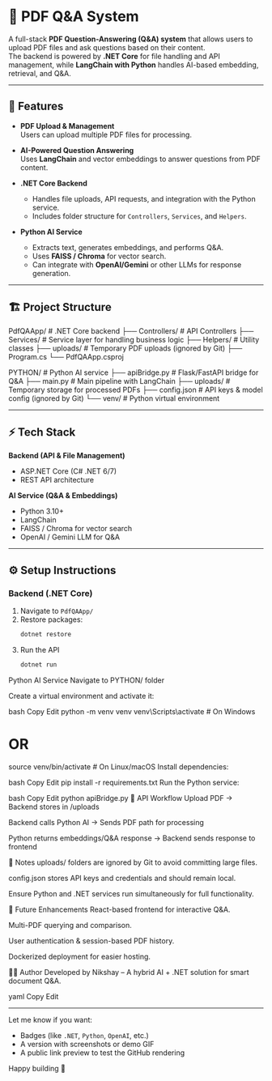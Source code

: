 # 📄 PDF Q&A System

A full-stack **PDF Question-Answering (Q&A) system** that allows users to upload PDF files and ask questions based on their content.  
The backend is powered by **.NET Core** for file handling and API management, while **LangChain with Python** handles AI-based embedding, retrieval, and Q&A.

---

## 🚀 Features

- **PDF Upload & Management**  
  Users can upload multiple PDF files for processing.
  
- **AI-Powered Question Answering**  
  Uses **LangChain** and vector embeddings to answer questions from PDF content.
  
- **.NET Core Backend**  
  - Handles file uploads, API requests, and integration with the Python service.
  - Includes folder structure for `Controllers`, `Services`, and `Helpers`.
  
- **Python AI Service**  
  - Extracts text, generates embeddings, and performs Q&A.
  - Uses **FAISS / Chroma** for vector search.
  - Can integrate with **OpenAI/Gemini** or other LLMs for response generation.

---

## 🏗️ Project Structure

PdfQAApp/ # .NET Core backend
├── Controllers/ # API Controllers
├── Services/ # Service layer for handling business logic
├── Helpers/ # Utility classes
├── uploads/ # Temporary PDF uploads (ignored by Git)
├── Program.cs
└── PdfQAApp.csproj

PYTHON/ # Python AI service
├── apiBridge.py # Flask/FastAPI bridge for Q&A
├── main.py # Main pipeline with LangChain
├── uploads/ # Temporary storage for processed PDFs
├── config.json # API keys & model config (ignored by Git)
└── venv/ # Python virtual environment



---

## ⚡ Tech Stack

**Backend (API & File Management)**  
- ASP.NET Core (C# .NET 6/7)  
- REST API architecture  

**AI Service (Q&A & Embeddings)**  
- Python 3.10+  
- LangChain  
- FAISS / Chroma for vector search  
- OpenAI / Gemini LLM for Q&A  

---

## ⚙️ Setup Instructions

### **Backend (.NET Core)**

1. Navigate to `PdfQAApp/`
2. Restore packages:
   ```bash
   dotnet restore
3. Run the API
   ```bash
   dotnet run

   
Python AI Service
Navigate to PYTHON/ folder

Create a virtual environment and activate it:

bash
Copy
Edit
python -m venv venv
venv\Scripts\activate  # On Windows
# OR
source venv/bin/activate  # On Linux/macOS
Install dependencies:

bash
Copy
Edit
pip install -r requirements.txt
Run the Python service:

bash
Copy
Edit
python apiBridge.py
🔗 API Workflow
Upload PDF → Backend stores in /uploads

Backend calls Python AI → Sends PDF path for processing

Python returns embeddings/Q&A response → Backend sends response to frontend

📝 Notes
uploads/ folders are ignored by Git to avoid committing large files.

config.json stores API keys and credentials and should remain local.

Ensure Python and .NET services run simultaneously for full functionality.

📌 Future Enhancements
React-based frontend for interactive Q&A.

Multi-PDF querying and comparison.

User authentication & session-based PDF history.

Dockerized deployment for easier hosting.

👨‍💻 Author
Developed by Nikshay – A hybrid AI + .NET solution for smart document Q&A.

yaml
Copy
Edit

---

Let me know if you want:
- Badges (like `.NET`, `Python`, `OpenAI`, etc.)  
- A version with screenshots or demo GIF  
- A public link preview to test the GitHub rendering  

Happy building 🚀
